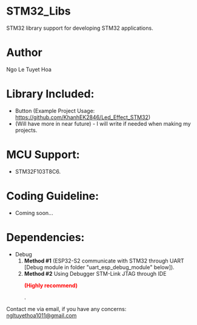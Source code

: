 # STM32_Libs
STM32 library support for developing STM32 applications.

# Author
Ngo Le Tuyet Hoa

# Library Included:
- Button (Example Project Usage: https://github.com/KhanhEK2846/Led_Effect_STM32)
- (Will have more in near future) - I will write if needed when making my projects.

# MCU Support:
- STM32F103T8C6.

# Coding Guideline:
- Coming soon...

# Dependencies:
- Debug
  1. <b>Method #1</b> (ESP32-S2 communicate with STM32 through UART [Debug module in folder "uart_esp_debug_module" below]).
  2. <b>Method #2</b> Using Debugger STM-Link JTAG through IDE <p style = "color: red"><b>(Highly recommend)</b></p>.

Contact me via email, if you have any concerns: ngltuyethoa1011@gmail.com
